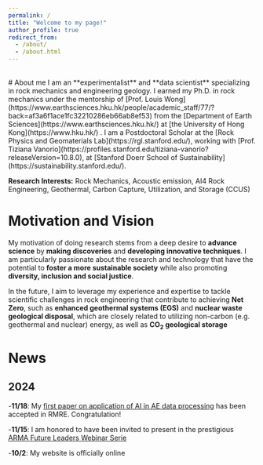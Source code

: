 ```yaml
---
permalink: /
title: "Welcome to my page!"
author_profile: true
redirect_from: 
  - /about/
  - /about.html
---
```

<br>
# About me
I am an **experimentalist** and **data scientist** specializing in rock mechanics and engineering geology. I earned my Ph.D. in rock mechanics under the mentorship of [Prof. Louis Wong](https://www.earthsciences.hku.hk/people/academic_staff/77/?back=af3a6f1ace1fc32210286eb66ab8ef53) from the [Department of Earth Sciences](https://www.earthsciences.hku.hk/) at [the University of Hong Kong](https://www.hku.hk/) . I am a Postdoctoral Scholar at the [Rock Physics and Geomaterials Lab](https://rgl.stanford.edu/), working with [Prof. Tiziana Vanorio](https://profiles.stanford.edu/tiziana-vanorio?releaseVersion=10.8.0), at [Stanford Doerr School of Sustainability](https://sustainability.stanford.edu/).

**Research Interests:** Rock Mechanics, Acoustic emission, AI4 Rock Engineering, Geothermal, Carbon Capture, Utilization, and Storage (CCUS)

# Motivation and Vision
My motivation of doing research stems from a deep desire to **advance science** by **making discoveries** and **developing innovative techniques**. I am particularly passionate about the research and technology that have the potential to **foster a more sustainable society** while also promoting **diversity, inclusion and social justice**.

In the future, I aim to leverage my experience and expertise to tackle scientific challenges in rock engineering that contribute to achieving **Net Zero**, such as **enhanced geothermal systems (EGS)** and **nuclear waste geological disposal**, which are closely related to utilizing non-carbon (e.g. geothermal and nuclear) energy, as well as **CO<sub>2</sub> geological storage**

# News
## 2024
  -**11/18**:
    My [first paper on application of AI in AE data processing](https://www.researchgate.net/publication/385906798_A_Deep-learning_P-wave_Arrival_Picker_for_Laboratory_Acoustic_Emissions_Model_Training_and_its_Performance?_sg%5B0%5D=96uMFM0dj3bjSk0gkb9BpI93_OXVmy1iyoXTeZcLG2EMshsQK5XZWWoOMe5dHIX-9hZwDc5qKEes1-Ka_VQzmxC__EHchyl2I6YAlVXc.ivrzrkHkeNYyu-WB60CSMx3VF_tYcZ6FkKrRQ1geWwCBRXzx4wCXP8Sn6GjoOsGe9OC_Y5HT9Khqv3e3K4zb9Q&_tp=eyJjb250ZXh0Ijp7ImZpcnN0UGFnZSI6ImhvbWUiLCJwYWdlIjoicHJvZmlsZSIsInByZXZpb3VzUGFnZSI6InByb2ZpbGUiLCJwb3NpdGlvbiI6InBhZ2VDb250ZW50In19) has been accepted in RMRE. Congratulation!  

  -**11/15**:
    I am honored to have been invited to present in the prestigious [ARMA Future Leaders Webinar Serie](http://armarocks.org/arma-future-leader-webinar-series/)  

  -**10/2**:
    My website is officially online


